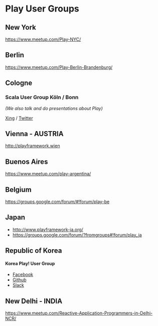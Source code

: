 <!--- Copyright (C) 2009-2017 Lightbend Inc. <https://www.lightbend.com> -->

# Play User Groups

## New York

https://www.meetup.com/Play-NYC/

## Berlin

https://www.meetup.com/Play-Berlin-Brandenburg/

## Cologne

### Scala User Group Köln / Bonn

*(We also talk and do presentations about Play)*

[Xing](https://www.xing.com/communities/groups/scala-user-group-koeln-bonn-1035441) / [Twitter](https://twitter.com/scalacgn)

## Vienna - AUSTRIA

http://playframework.wien

## Buenos Aires

https://www.meetup.com/play-argentina/

## Belgium

<https://groups.google.com/forum/#!forum/play-be>

## Japan

* http://www.playframework-ja.org/
* https://groups.google.com/forum/?fromgroups#!forum/play_ja

## Republic of Korea 

#### Korea Play! User Group

* [Facebook](https://www.facebook.com/groups/playuser)
* [Github](https://github.com/kpug)
* [Slack](https://kpug.slack.com)
 
## New Delhi - INDIA

https://www.meetup.com/Reactive-Application-Programmers-in-Delhi-NCR/


